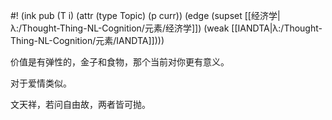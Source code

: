 #! (ink pub (T i) (attr (type Topic) (p curr)) (edge (supset [[经济学|λ:/Thought-Thing-NL-Cognition/元素/经济学]]) (weak [[IANDTA|λ:/Thought-Thing-NL-Cognition/元素/IANDTA]])))

价值是有弹性的，金子和食物，那个当前对你更有意义。

对于爱情类似。

文天祥，若问自由故，两者皆可抛。